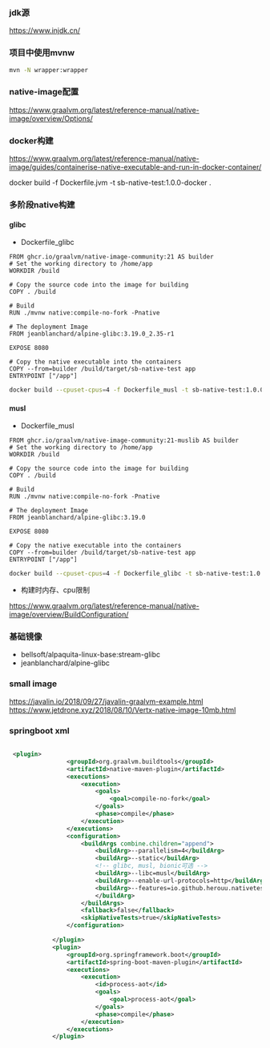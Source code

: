 ### jdk源

<https://www.injdk.cn/>

### 项目中使用mvnw

```bash
mvn -N wrapper:wrapper
```

### native-image配置

<https://www.graalvm.org/latest/reference-manual/native-image/overview/Options/>

### docker构建

<https://www.graalvm.org/latest/reference-manual/native-image/guides/containerise-native-executable-and-run-in-docker-container/>

docker build -f Dockerfile.jvm -t sb-native-test:1.0.0-docker .

### 多阶段native构建

#### glibc

* Dockerfile_glibc

```docker
FROM ghcr.io/graalvm/native-image-community:21 AS builder
# Set the working directory to /home/app
WORKDIR /build

# Copy the source code into the image for building
COPY . /build

# Build
RUN ./mvnw native:compile-no-fork -Pnative

# The deployment Image
FROM jeanblanchard/alpine-glibc:3.19.0_2.35-r1

EXPOSE 8080

# Copy the native executable into the containers
COPY --from=builder /build/target/sb-native-test app
ENTRYPOINT ["/app"]
```

```bash
docker build --cpuset-cpus=4 -f Dockerfile_musl -t sb-native-test:1.0.0-musl .
```

#### musl

* Dockerfile_musl

```docker
FROM ghcr.io/graalvm/native-image-community:21-muslib AS builder
# Set the working directory to /home/app
WORKDIR /build

# Copy the source code into the image for building
COPY . /build

# Build
RUN ./mvnw native:compile-no-fork -Pnative

# The deployment Image
FROM jeanblanchard/alpine-glibc:3.19.0

EXPOSE 8080

# Copy the native executable into the containers
COPY --from=builder /build/target/sb-native-test app
ENTRYPOINT ["/app"]
```

```bash
docker build --cpuset-cpus=4 -f Dockerfile_glibc -t sb-native-test:1.0.0-glibc .
```

* 构建时内存、cpu限制

<https://www.graalvm.org/latest/reference-manual/native-image/overview/BuildConfiguration/>

### 基础镜像

* bellsoft/alpaquita-linux-base:stream-glibc
* jeanblanchard/alpine-glibc

### small image

<https://javalin.io/2018/09/27/javalin-graalvm-example.html>
<https://www.jetdrone.xyz/2018/08/10/Vertx-native-image-10mb.html>

### springboot xml

```xml

 <plugin>
                <groupId>org.graalvm.buildtools</groupId>
                <artifactId>native-maven-plugin</artifactId>
                <executions>
                    <execution>
                        <goals>
                            <goal>compile-no-fork</goal>
                        </goals>
                        <phase>compile</phase>
                    </execution>
                </executions>
                <configuration>
                    <buildArgs combine.children="append">
                        <buildArg>--parallelism=4</buildArg>
                        <buildArg>--static</buildArg>
                        <!-- glibc, musl, bionic可选 -->
                        <buildArg>--libc=musl</buildArg>
                        <buildArg>--enable-url-protocols=http</buildArg>
                        <buildArg>--features=io.github.herouu.nativetest.nativebuild.LambdaRegistrationFeature
                        </buildArg>
                    </buildArgs>
                    <fallback>false</fallback>
                    <skipNativeTests>true</skipNativeTests>
                </configuration>

            </plugin>
            <plugin>
                <groupId>org.springframework.boot</groupId>
                <artifactId>spring-boot-maven-plugin</artifactId>
                <executions>
                    <execution>
                        <id>process-aot</id>
                        <goals>
                            <goal>process-aot</goal>
                        </goals>
                        <phase>compile</phase>
                    </execution>
                </executions>
            </plugin>
```
